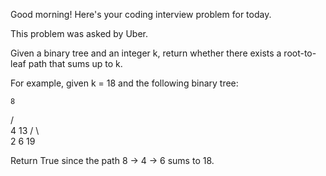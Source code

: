 Good morning! Here's your coding interview problem for today.

This problem was asked by Uber.

Given a binary tree and an integer k, return whether there exists a root-to-leaf
path that sums up to k.

For example, given k = 18 and the following binary tree:

    8
   / \
  4   13
 / \   \
2   6   19


Return True since the path 8 -> 4 -> 6 sums to 18.


